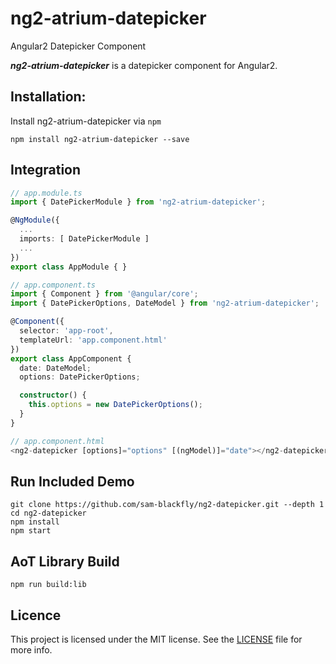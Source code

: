 # ng2-atrium-datepicker
Angular2 Datepicker Component

***ng2-atrium-datepicker*** is a datepicker component for Angular2.

## Installation:

Install ng2-atrium-datepicker via `npm`

````shell
npm install ng2-atrium-datepicker --save
````

## Integration

```ts
// app.module.ts
import { DatePickerModule } from 'ng2-atrium-datepicker';

@NgModule({
  ...
  imports: [ DatePickerModule ]
  ...
})
export class AppModule { }

// app.component.ts
import { Component } from '@angular/core';
import { DatePickerOptions, DateModel } from 'ng2-atrium-datepicker';

@Component({
  selector: 'app-root',
  templateUrl: 'app.component.html'
})
export class AppComponent {
  date: DateModel;
  options: DatePickerOptions;

  constructor() {
    this.options = new DatePickerOptions();
  }
}

// app.component.html
<ng2-datepicker [options]="options" [(ngModel)]="date"></ng2-datepicker>
```

## Run Included Demo

```shell
git clone https://github.com/sam-blackfly/ng2-datepicker.git --depth 1
cd ng2-datepicker
npm install
npm start
```

## AoT Library Build

```shell
npm run build:lib
```

## Licence

This project is licensed under the MIT license. See the [LICENSE](LICENSE) file for more info.
